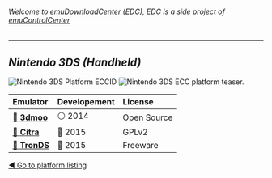 ###### Welcome to [emuDownloadCenter (EDC)](https://github.com/PhoenixInteractiveNL/emuDownloadCenter/wiki/), EDC is a side project of [emuControlCenter](https://github.com/PhoenixInteractiveNL/emuControlCenter/wiki/)
***
## _Nintendo 3DS (Handheld)_
![](https://raw.githubusercontent.com/wiki/PhoenixInteractiveNL/emuDownloadCenter/images_platform/ecc_3ds_cell.png "Nintendo 3DS Platform ECCID")
![](https://raw.githubusercontent.com/wiki/PhoenixInteractiveNL/emuDownloadCenter/images_platform/ecc_3ds_teaser.png "Nintendo 3DS ECC platform teaser.")

| Emulator | Developement | License |
|:---------|:-------------|:--------|
| [:file_folder: **3dmoo**](https://github.com/PhoenixInteractiveNL/emuDownloadCenter/wiki/Emulator-3dmoo#menu) | :white_circle: 2014 | Open Source |
| [:file_folder: **Citra**](https://github.com/PhoenixInteractiveNL/emuDownloadCenter/wiki/Emulator-citra#menu) | :large_blue_circle: 2015 | GPLv2 |
| [:file_folder: **TronDS**](https://github.com/PhoenixInteractiveNL/emuDownloadCenter/wiki/Emulator-tronds#menu) | :large_blue_circle: 2015 | Freeware |

[:arrow_backward: Go to platform listing](https://github.com/PhoenixInteractiveNL/emuDownloadCenter/wiki/EDC-Platform-List)
